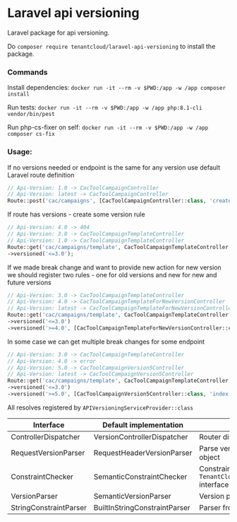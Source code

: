 # Laravel api versioning

Laravel package for api versioning.

Do `composer require tenantcloud/laravel-api-versioning` to install the package.

### Commands

Install dependencies: 
`docker run -it --rm -v $PWD:/app -w /app composer install`

Run tests:
`docker run -it --rm -v $PWD:/app -w /app php:8.1-cli vendor/bin/pest`

Run php-cs-fixer on self: 
`docker run -it --rm -v $PWD:/app -w /app composer cs-fix`


### Usage:
If no versions needed or endpoint is the same for any version use default Laravel route definition
```php
// Api-Version: 1.0 -> CacToolCampaignController
// Api-Version: latest -> CacToolCampaignController
Route::post('cac/campaigns', [CacToolCampaignController::class, 'create']);
```

If route has versions - create some version rule
```php
// Api-Version: 4.0 -> 404
// Api-Version: 3.0 -> CacToolCampaignTemplateController
// Api-Version: 1.0 -> CacToolCampaignTemplateController
Route::get('cac/campaigns/template', CacToolCampaignTemplateController::class)
->versioned('<=3.0');
```
If we made break change and want to provide new action for new version we should register two rules - one for old versions and new for new and future versions
```php
// Api-Version: 3.0 -> CacToolCampaignTemplateController
// Api-Version: 4.0 -> CacToolCampaignTemplateForNewVersionController
// Api-Version: latest -> CacToolCampaignTemplateForNewVersionController
Route::get('cac/campaigns/template', CacToolCampaignTemplateController::class)
->versioned('<=3.0')
->versioned('>=4.0', [CacToolCampaignTemplateForNewVersionController::class, 'index'])
```
In some case we can get multiple break changes for some endpoint
```php
// Api-Version: 3.0 -> CacToolCampaignTemplateController
// Api-Version: 4.0 -> error
// Api-Version: 5.0 -> CacToolCampaignVersion5Controller
// Api-Version: latest -> CacToolCampaignVersion5Controller
Route::get('cac/campaigns/template', CacToolCampaignTemplateController::class)
->versioned('<=3.0')
->versioned('>=5.0', [CacToolCampaignVersion5Controller::class, 'index'])
```

All resolves registered by `APIVersioningServiceProvider::class`

| Interface              | Default implementation        | Description                                                                                     |
|------------------------|-------------------------------|-------------------------------------------------------------------------------------------------|
| ControllerDispatcher   | VersionControllerDispatcher   | Router dispatcher                                                                               |
| RequestVersionParser   | RequestHeaderVersionParser    | Parse version from `Illuminate\Http\Request` object                                             |
| ConstraintChecker      | SemanticConstraintChecker     | Constrain checker from `TenantCloud\APIVersioning\Version\Version` interface and array of rules |
| VersionParser          | SemanticVersionParser         | Version parser                                                                                  |
| StringConstraintParser | BuiltInStringConstraintParser | Parser from sting                                                                               |
